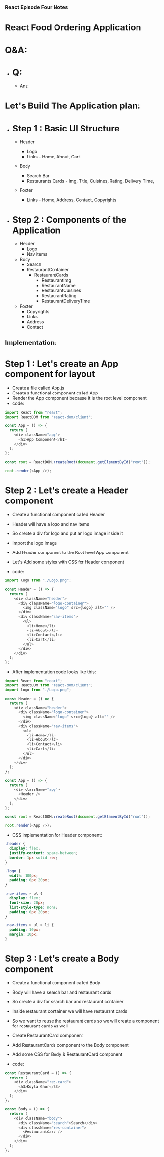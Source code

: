 ### React Episode Four Notes

# React Food Ordering Application

# Q&A:

- # Q:
  - Ans:

# Let's Build The Application plan:

- # Step 1 : Basic UI Structure

  - Header

    - Logo
    - Links - Home, About, Cart

  - Body

    - Search Bar
    - Restaurants Cards - Img, Title, Cuisines, Rating, Delivery Time,

  - Footer
    - Links - Home, Address, Contact, Copyrights

- # Step 2 : Components of the Application

  - Header
    - Logo
    - Nav items
  - Body
    - Search
    - RestaurantContainer
      - RestaurantCards
        - RestaurantImg
        - RestaurantName
        - RestaurantCuisines
        - RestaurantRating
        - RestaurantDeliveryTime
  - Footer
    - Copyrights
    - Links
    - Address
    - Contact

## Implementation:

# Step 1 : Let's create an App component for layout

- Create a file called App.js
- Create a functional component called App
- Render the App component because it is the root level component
- code:

```js
import React from "react";
import ReactDOM from "react-dom/client";

const App = () => {
  return (
    <div className="app">
      <h1>App Component</h1>
    </div>
  );
};

const root = ReactDOM.createRoot(document.getElementById("root"));

root.render(<App />);
```

# Step 2 : Let's create a Header component

- Create a functional component called Header
- Header will have a logo and nav items
- So create a div for logo and put an logo image inside it
- Import the logo image
- Add Header component to the Root level App component
- Let's Add some styles with CSS for Header component

- code:

```js
import logo from "./Logo.png";

const Header = () => {
  return (
    <div className="header">
      <div className="logo-container">
        <img className="logo" src={logo} alt="" />
      </div>
      <div className="nav-items">
        <ul>
          <li>Home</li>
          <li>About</li>
          <li>Contact</li>
          <li>Cart</li>
        </ul>
      </div>
    </div>
  );
};
```

- After implementation code looks like this:

```js
import React from "react";
import ReactDOM from "react-dom/client";
import logo from "./Logo.png";

const Header = () => {
  return (
    <div className="header">
      <div className="logo-container">
        <img className="logo" src={logo} alt="" />
      </div>
      <div className="nav-items">
        <ul>
          <li>Home</li>
          <li>About</li>
          <li>Contact</li>
          <li>Cart</li>
        </ul>
      </div>
    </div>
  );
};

const App = () => {
  return (
    <div className="app">
      <Header />
    </div>
  );
};

const root = ReactDOM.createRoot(document.getElementById("root"));

root.render(<App />);
```

- CSS implementation for Header component:

```css
.header {
  display: flex;
  justify-content: space-between;
  border: 1px solid red;
}

.logo {
  width: 100px;
  padding: 0px 20px;
}

.nav-items > ul {
  display: flex;
  font-size: 20px;
  list-style-type: none;
  padding: 0px 20px;
}

.nav-items > ul > li {
  padding: 10px;
  margin: 10px;
}
```

# Step 3 : Let's create a Body component

- Create a functional component called Body
- Body will have a search bar and restaurant cards
- So create a div for search bar and restaurant container
- Inside restaurant container we will have restaurant cards
- So we want to reuse the restaurant cards so we will create a component for restaurant cards as well
- Create RestaurantCard component
- Add RestaurantCards component to the Body component
- Add some CSS for Body & RestaurantCard component

- code:

```js
const RestaurantCard = () => {
  return (
    <div className="res-card">
      <h3>Koyla Ghor</h3>
    </div>
  );
};
```

```js
const Body = () => {
  return (
    <div className="body">
      <div className="search">Search</div>
      <div className="res-container">
        <RestaurantCard />
      </div>
    </div>
  );
};
```
